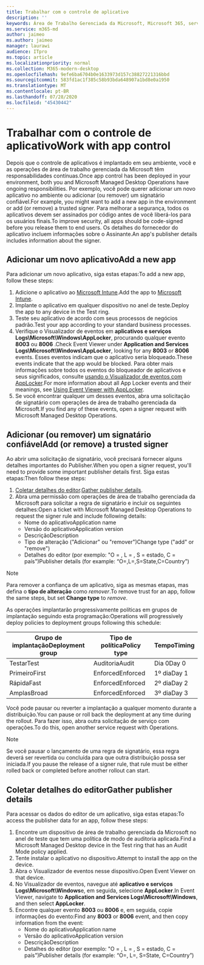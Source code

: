 ```yaml
---
title: Trabalhar com o controle de aplicativo
description: ''
keywords: Área de Trabalho Gerenciada da Microsoft, Microsoft 365, serviço, documentação
ms.service: m365-md
author: jaimeo
ms.author: jaimeo
manager: laurawi
audience: ITpro
ms.topic: article
ms.localizationpriority: normal
ms.collection: M365-modern-desktop
ms.openlocfilehash: 9efe6ba6704b0e1633973d157c38827221316bbd
ms.sourcegitcommit: 583fd1ac1f385c58b93bda648907a1bd8e0a1950
ms.translationtype: MT
ms.contentlocale: pt-BR
ms.lasthandoff: 07/28/2020
ms.locfileid: "45430442"
---
```

# <a name="work-with-app-control"></a><span data-ttu-id="c9a8b-103">Trabalhar com o controle de aplicativo</span><span class="sxs-lookup"><span data-stu-id="c9a8b-103">Work with app control</span></span>

<span data-ttu-id="c9a8b-104">Depois que o controle de aplicativos é implantado em seu ambiente, você e as operações de área de trabalho gerenciada da Microsoft têm responsabilidades contínuas.</span><span class="sxs-lookup"><span data-stu-id="c9a8b-104">Once app control has been deployed in your environment, both you and Microsoft Managed Desktop Operations have ongoing responsibilities.</span></span> <span data-ttu-id="c9a8b-105">Por exemplo, você pode querer adicionar um novo aplicativo no ambiente ou adicionar (ou remover) um signatário confiável.</span><span class="sxs-lookup"><span data-stu-id="c9a8b-105">For example, you might want to add a new app in the environment or add (or remove) a trusted signer.</span></span> <span data-ttu-id="c9a8b-106">Para melhorar a segurança, todos os aplicativos devem ser assinados por código antes de você liberá-los para os usuários finais.</span><span class="sxs-lookup"><span data-stu-id="c9a8b-106">To improve security, all apps should be code-signed before you release them to end users.</span></span> <span data-ttu-id="c9a8b-107">Os detalhes do fornecedor do aplicativo incluem informações sobre o Assinante.</span><span class="sxs-lookup"><span data-stu-id="c9a8b-107">An app's publisher details includes information about the signer.</span></span>


## <a name="add-a-new-app"></a><span data-ttu-id="c9a8b-108">Adicionar um novo aplicativo</span><span class="sxs-lookup"><span data-stu-id="c9a8b-108">Add a new app</span></span>

<span data-ttu-id="c9a8b-109">Para adicionar um novo aplicativo, siga estas etapas:</span><span class="sxs-lookup"><span data-stu-id="c9a8b-109">To add a new app, follow these steps:</span></span>

1. <span data-ttu-id="c9a8b-110">Adicione o aplicativo ao [Microsoft Intune](https://docs.microsoft.com/mem/intune/apps/apps-win32-app-management).</span><span class="sxs-lookup"><span data-stu-id="c9a8b-110">Add the app to [Microsoft Intune](https://docs.microsoft.com/mem/intune/apps/apps-win32-app-management).</span></span>
2. <span data-ttu-id="c9a8b-111">Implante o aplicativo em qualquer dispositivo no anel de teste.</span><span class="sxs-lookup"><span data-stu-id="c9a8b-111">Deploy the app to any device in the Test ring.</span></span> 
3. <span data-ttu-id="c9a8b-112">Teste seu aplicativo de acordo com seus processos de negócios padrão.</span><span class="sxs-lookup"><span data-stu-id="c9a8b-112">Test your app according to your standard business processes.</span></span> 
4. <span data-ttu-id="c9a8b-113">Verifique o Visualizador de eventos em **aplicativos e serviços Logs\Microsoft\Windows\AppLocker**, procurando qualquer evento **8003** ou **8006** .</span><span class="sxs-lookup"><span data-stu-id="c9a8b-113">Check Event Viewer under **Application and Services Logs\Microsoft\Windows\AppLocker**, looking for any **8003** or **8006** events.</span></span> <span data-ttu-id="c9a8b-114">Esses eventos indicam que o aplicativo seria bloqueado.</span><span class="sxs-lookup"><span data-stu-id="c9a8b-114">These events indicate that the app would be blocked.</span></span> <span data-ttu-id="c9a8b-115">Para obter mais informações sobre todos os eventos do bloqueador de aplicativos e seus significados, consulte [usando o Visualizador de eventos com AppLocker](https://docs.microsoft.com/windows/security/threat-protection/windows-defender-application-control/applocker/using-event-viewer-with-applocker).</span><span class="sxs-lookup"><span data-stu-id="c9a8b-115">For more information about all App Locker events and their meanings, see [Using Event Viewer with AppLocker](https://docs.microsoft.com/windows/security/threat-protection/windows-defender-application-control/applocker/using-event-viewer-with-applocker).</span></span>
5. <span data-ttu-id="c9a8b-116">Se você encontrar qualquer um desses eventos, abra uma solicitação de signatário com operações de área de trabalho gerenciada da Microsoft.</span><span class="sxs-lookup"><span data-stu-id="c9a8b-116">If you find any of these events, open a signer request with Microsoft Managed Desktop Operations.</span></span>

## <a name="add-or-remove-a-trusted-signer"></a><span data-ttu-id="c9a8b-117">Adicionar (ou remover) um signatário confiável</span><span class="sxs-lookup"><span data-stu-id="c9a8b-117">Add (or remove) a trusted signer</span></span>

<span data-ttu-id="c9a8b-118">Ao abrir uma solicitação de signatário, você precisará fornecer alguns detalhes importantes do Publisher.</span><span class="sxs-lookup"><span data-stu-id="c9a8b-118">When you open a signer request, you'll need to provide some important publisher details first.</span></span> <span data-ttu-id="c9a8b-119">Siga estas etapas:</span><span class="sxs-lookup"><span data-stu-id="c9a8b-119">Then follow these steps:</span></span>

1. <span data-ttu-id="c9a8b-120">[Coletar detalhes do editor](#gather-publisher-details).</span><span class="sxs-lookup"><span data-stu-id="c9a8b-120">[Gather publisher details](#gather-publisher-details).</span></span>
2. <span data-ttu-id="c9a8b-121">Abra uma permissão com operações de área de trabalho gerenciada da Microsoft para solicitar a regra de signatário e incluir os seguintes detalhes:</span><span class="sxs-lookup"><span data-stu-id="c9a8b-121">Open a ticket with Microsoft Managed Desktop Operations to request the signer rule and include following details:</span></span>  
    - <span data-ttu-id="c9a8b-122">Nome do aplicativo</span><span class="sxs-lookup"><span data-stu-id="c9a8b-122">Application name</span></span> 
    - <span data-ttu-id="c9a8b-123">Versão do aplicativo</span><span class="sxs-lookup"><span data-stu-id="c9a8b-123">Application version</span></span> 
    - <span data-ttu-id="c9a8b-124">Descrição</span><span class="sxs-lookup"><span data-stu-id="c9a8b-124">Description</span></span> 
    - <span data-ttu-id="c9a8b-125">Tipo de alteração ("Adicionar" ou "remover")</span><span class="sxs-lookup"><span data-stu-id="c9a8b-125">Change type ("add" or "remove")</span></span>  
    - <span data-ttu-id="c9a8b-126">Detalhes do editor (por exemplo: "O = <publisher name> , L = <location> , S = estado, C = país")</span><span class="sxs-lookup"><span data-stu-id="c9a8b-126">Publisher details (for example: “O=<publisher name>,L=<location>,S=State,C=Country”)</span></span> 

> [!NOTE]
> <span data-ttu-id="c9a8b-127">Para remover a confiança de um aplicativo, siga as mesmas etapas, mas defina o **tipo de alteração** como *remover*.</span><span class="sxs-lookup"><span data-stu-id="c9a8b-127">To remove trust for an app, follow the same steps, but set **Change type** to *remove*.</span></span>

<span data-ttu-id="c9a8b-128">As operações implantarão progressivamente políticas em grupos de implantação seguindo esta programação:</span><span class="sxs-lookup"><span data-stu-id="c9a8b-128">Operations will progressively deploy policies to deployment groups following this schedule:</span></span>


|<span data-ttu-id="c9a8b-129">Grupo de implantação</span><span class="sxs-lookup"><span data-stu-id="c9a8b-129">Deployment group</span></span>  |<span data-ttu-id="c9a8b-130">Tipo de política</span><span class="sxs-lookup"><span data-stu-id="c9a8b-130">Policy type</span></span>  |<span data-ttu-id="c9a8b-131">Tempo</span><span class="sxs-lookup"><span data-stu-id="c9a8b-131">Timing</span></span>  |
|---------|---------|---------|
|<span data-ttu-id="c9a8b-132">Testar</span><span class="sxs-lookup"><span data-stu-id="c9a8b-132">Test</span></span>     |  <span data-ttu-id="c9a8b-133">Auditoria</span><span class="sxs-lookup"><span data-stu-id="c9a8b-133">Audit</span></span>       |  <span data-ttu-id="c9a8b-134">Dia 0</span><span class="sxs-lookup"><span data-stu-id="c9a8b-134">Day 0</span></span>       |
|<span data-ttu-id="c9a8b-135">Primeiro</span><span class="sxs-lookup"><span data-stu-id="c9a8b-135">First</span></span>     | <span data-ttu-id="c9a8b-136">Enforced</span><span class="sxs-lookup"><span data-stu-id="c9a8b-136">Enforced</span></span>        | <span data-ttu-id="c9a8b-137">1º dia</span><span class="sxs-lookup"><span data-stu-id="c9a8b-137">Day 1</span></span>        |
|<span data-ttu-id="c9a8b-138">Rápida</span><span class="sxs-lookup"><span data-stu-id="c9a8b-138">Fast</span></span>     | <span data-ttu-id="c9a8b-139">Enforced</span><span class="sxs-lookup"><span data-stu-id="c9a8b-139">Enforced</span></span>        |  <span data-ttu-id="c9a8b-140">2º dia</span><span class="sxs-lookup"><span data-stu-id="c9a8b-140">Day 2</span></span>       |
|<span data-ttu-id="c9a8b-141">Amplas</span><span class="sxs-lookup"><span data-stu-id="c9a8b-141">Broad</span></span>     | <span data-ttu-id="c9a8b-142">Enforced</span><span class="sxs-lookup"><span data-stu-id="c9a8b-142">Enforced</span></span>        |  <span data-ttu-id="c9a8b-143">3º dia</span><span class="sxs-lookup"><span data-stu-id="c9a8b-143">Day 3</span></span>       |


<span data-ttu-id="c9a8b-144">Você pode pausar ou reverter a implantação a qualquer momento durante a distribuição.</span><span class="sxs-lookup"><span data-stu-id="c9a8b-144">You can pause or roll back the deployment at any time during the rollout.</span></span> <span data-ttu-id="c9a8b-145">Para fazer isso, abra outra solicitação de serviço com operações.</span><span class="sxs-lookup"><span data-stu-id="c9a8b-145">To do this, open another service request with Operations.</span></span>

> [!NOTE]
> <span data-ttu-id="c9a8b-146">Se você pausar o lançamento de uma regra de signatário, essa regra deverá ser revertida ou concluída para que outra distribuição possa ser iniciada.</span><span class="sxs-lookup"><span data-stu-id="c9a8b-146">If you pause the release of a signer rule, that rule must be either rolled back or completed before another rollout can start.</span></span>

## <a name="gather-publisher-details"></a><span data-ttu-id="c9a8b-147">Coletar detalhes do editor</span><span class="sxs-lookup"><span data-stu-id="c9a8b-147">Gather publisher details</span></span>

<span data-ttu-id="c9a8b-148">Para acessar os dados do editor de um aplicativo, siga estas etapas:</span><span class="sxs-lookup"><span data-stu-id="c9a8b-148">To access the publisher data for an app, follow these steps:</span></span>

1. <span data-ttu-id="c9a8b-149">Encontre um dispositivo de área de trabalho gerenciada da Microsoft no anel de teste que tem uma política de modo de auditoria aplicada.</span><span class="sxs-lookup"><span data-stu-id="c9a8b-149">Find a Microsoft Managed Desktop device in the Test ring that has an Audit Mode policy applied.</span></span> 
2. <span data-ttu-id="c9a8b-150">Tente instalar o aplicativo no dispositivo.</span><span class="sxs-lookup"><span data-stu-id="c9a8b-150">Attempt to install the app on the device.</span></span>
3. <span data-ttu-id="c9a8b-151">Abra o Visualizador de eventos nesse dispositivo.</span><span class="sxs-lookup"><span data-stu-id="c9a8b-151">Open Event Viewer on that device.</span></span> 
4. <span data-ttu-id="c9a8b-152">No Visualizador de eventos, navegue até **aplicativo e serviços Logs\Microsoft\Windows**e, em seguida, selecione **AppLocker**.</span><span class="sxs-lookup"><span data-stu-id="c9a8b-152">In Event Viewer, navigate to **Application and Services Logs\Microsoft\Windows**, and then select **AppLocker**.</span></span> 
5. <span data-ttu-id="c9a8b-153">Encontre qualquer evento **8003** ou **8006** e, em seguida, copie informações do evento:</span><span class="sxs-lookup"><span data-stu-id="c9a8b-153">Find any **8003** or **8006** event, and then copy information from the event:</span></span> 
    - <span data-ttu-id="c9a8b-154">Nome do aplicativo</span><span class="sxs-lookup"><span data-stu-id="c9a8b-154">Application name</span></span> 
    - <span data-ttu-id="c9a8b-155">Versão do aplicativo</span><span class="sxs-lookup"><span data-stu-id="c9a8b-155">Application version</span></span> 
    - <span data-ttu-id="c9a8b-156">Descrição</span><span class="sxs-lookup"><span data-stu-id="c9a8b-156">Description</span></span> 
    - <span data-ttu-id="c9a8b-157">Detalhes do editor (por exemplo: "O = <publisher name> , L = <location> , S = estado, C = país")</span><span class="sxs-lookup"><span data-stu-id="c9a8b-157">Publisher details (for example: “O=<publisher name>, L=<location>, S=State, C=Country”)</span></span> 
